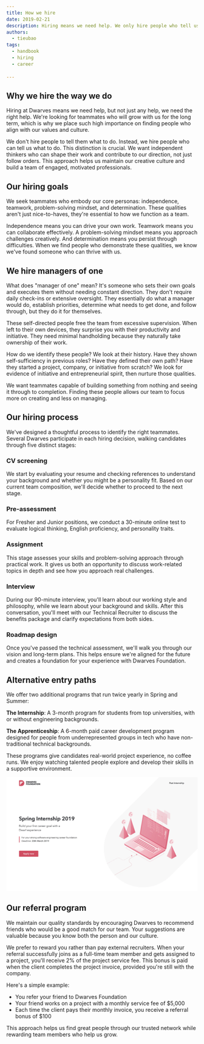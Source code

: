 ```yaml
---
title: How we hire
date: 2019-02-21
description: Hiring means we need help. We only hire people who tell us what to do, not the other way around. We always look for long-term teammates that why we want to ensure the new hire is a value fit and culture fit.
authors: 
  - tieubao
tags: 
  - handbook
  - hiring
  - career

---
```


## Why we hire the way we do

Hiring at Dwarves means we need help, but not just any help, we need the right help. We're looking for teammates who will grow with us for the long term, which is why we place such high importance on finding people who align with our values and culture.

We don't hire people to tell them what to do. Instead, we hire people who can tell us what to do. This distinction is crucial. We want independent thinkers who can shape their work and contribute to our direction, not just follow orders. This approach helps us maintain our creative culture and build a team of engaged, motivated professionals.

## Our hiring goals

We seek teammates who embody our core personas: independence, teamwork, problem-solving mindset, and determination. These qualities aren't just nice-to-haves, they're essential to how we function as a team.

Independence means you can drive your own work. Teamwork means you can collaborate effectively. A problem-solving mindset means you approach challenges creatively. And determination means you persist through difficulties. When we find people who demonstrate these qualities, we know we've found someone who can thrive with us.

## We hire managers of one

What does "manager of one" mean? It's someone who sets their own goals and executes them without needing constant direction. They don't require daily check-ins or extensive oversight. They essentially do what a manager would do, establish priorities, determine what needs to get done, and follow through, but they do it for themselves.

These self-directed people free the team from excessive supervision. When left to their own devices, they surprise you with their productivity and initiative. They need minimal handholding because they naturally take ownership of their work.

How do we identify these people? We look at their history. Have they shown self-sufficiency in previous roles? Have they defined their own path? Have they started a project, company, or initiative from scratch? We look for evidence of initiative and entrepreneurial spirit, then nurture those qualities.

We want teammates capable of building something from nothing and seeing it through to completion. Finding these people allows our team to focus more on creating and less on managing.

## Our hiring process

We've designed a thoughtful process to identify the right teammates. Several Dwarves participate in each hiring decision, walking candidates through five distinct stages:

### CV screening

We start by evaluating your resume and checking references to understand your background and whether you might be a personality fit. Based on our current team composition, we'll decide whether to proceed to the next stage.

### Pre-assessment

For Fresher and Junior positions, we conduct a 30-minute online test to evaluate logical thinking, English proficiency, and personality traits.

### Assignment

This stage assesses your skills and problem-solving approach through practical work. It gives us both an opportunity to discuss work-related topics in depth and see how you approach real challenges.

### Interview

During our 90-minute interview, you'll learn about our working style and philosophy, while we learn about your background and skills. After this conversation, you'll meet with our Technical Recruiter to discuss the benefits package and clarify expectations from both sides.

### Roadmap design

Once you've passed the technical assessment, we'll walk you through our vision and long-term plans. This helps ensure we're aligned for the future and creates a foundation for your experience with Dwarves Foundation.

## Alternative entry paths

We offer two additional programs that run twice yearly in Spring and Summer:

**The Internship**: A 3-month program for students from top universities, with or without engineering backgrounds.

**The Apprenticeship**: A 6-month paid career development program designed for people from underrepresented groups in tech who have non-traditional technical backgrounds.

These programs give candidates real-world project experience, no coffee runs. We enjoy watching talented people explore and develop their skills in a supportive environment.

![Dwarves internship program](assets/internship.webp)

## Our referral program

We maintain our quality standards by encouraging Dwarves to recommend friends who would be a good match for our team. Your suggestions are valuable because you know both the person and our culture.

We prefer to reward you rather than pay external recruiters. When your referral successfully joins as a full-time team member and gets assigned to a project, you'll receive 2% of the project service fee. This bonus is paid when the client completes the project invoice, provided you're still with the company.

Here's a simple example:

- You refer your friend to Dwarves Foundation
- Your friend works on a project with a monthly service fee of $5,000
- Each time the client pays their monthly invoice, you receive a referral bonus of $100

This approach helps us find great people through our trusted network while rewarding team members who help us grow.
